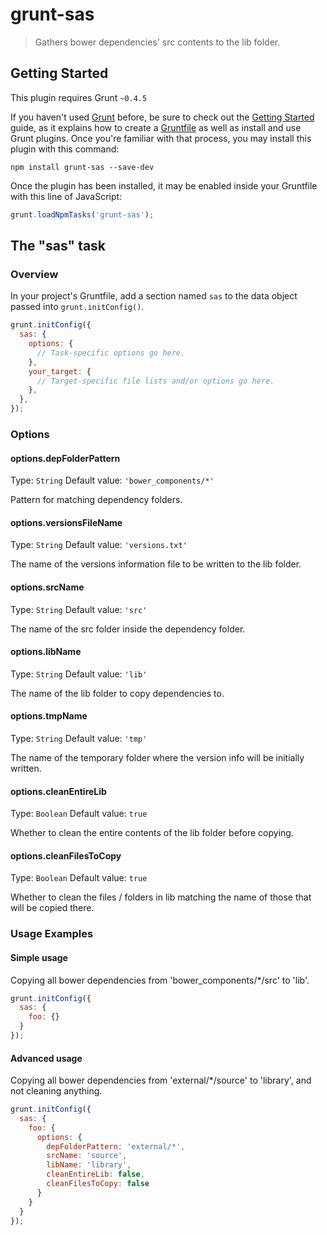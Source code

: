 # grunt-sas

> Gathers bower dependencies' src contents to the lib folder.

## Getting Started
This plugin requires Grunt `~0.4.5`

If you haven't used [Grunt](http://gruntjs.com/) before, be sure to check out the [Getting Started](http://gruntjs.com/getting-started) guide, as it explains how to create a [Gruntfile](http://gruntjs.com/sample-gruntfile) as well as install and use Grunt plugins. Once you're familiar with that process, you may install this plugin with this command:

```shell
npm install grunt-sas --save-dev
```

Once the plugin has been installed, it may be enabled inside your Gruntfile with this line of JavaScript:

```js
grunt.loadNpmTasks('grunt-sas');
```

## The "sas" task

### Overview
In your project's Gruntfile, add a section named `sas` to the data object passed into `grunt.initConfig()`.

```js
grunt.initConfig({
  sas: {
    options: {
      // Task-specific options go here.
    },
    your_target: {
      // Target-specific file lists and/or options go here.
    },
  },
});
```

### Options

#### options.depFolderPattern
Type: `String`
Default value: `'bower_components/*'`

Pattern for matching dependency folders.

#### options.versionsFileName
Type: `String`
Default value: `'versions.txt'`

The name of the versions information file to be written to the lib folder.

#### options.srcName
Type: `String`
Default value: `'src'`

The name of the src folder inside the dependency folder.

#### options.libName
Type: `String`
Default value: `'lib'`

The name of the lib folder to copy dependencies to.

#### options.tmpName
Type: `String`
Default value: `'tmp'`

The name of the temporary folder where the version info will be initially written.

#### options.cleanEntireLib
Type: `Boolean`
Default value: `true`

Whether to clean the entire contents of the lib folder before copying.

#### options.cleanFilesToCopy
Type: `Boolean`
Default value: `true`

Whether to clean the files / folders in lib matching the name of those that will be copied there.

### Usage Examples

#### Simple usage
Copying all bower dependencies from 'bower_components/*/src' to 'lib'.

```js
grunt.initConfig({
  sas: {
    foo: {}
  }
});
```

#### Advanced usage
Copying all bower dependencies from 'external/*/source' to 'library', and not cleaning anything.

```js
grunt.initConfig({
  sas: {
    foo: {
      options: {
        depFolderPattern: 'external/*',
        srcName: 'source',
        libName: 'library',
        cleanEntireLib: false,
        cleanFilesToCopy: false
      }
    }
  }
});
```

